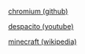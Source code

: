 [chromium (github)](https://github.com/chromium/chromium)

[despacito (youtube)](https://www.youtube.com/watch?v=kJQP7kiw5Fk)

[minecraft (wikipedia)](https://en.wikipedia.com/wiki/Minecraft)
